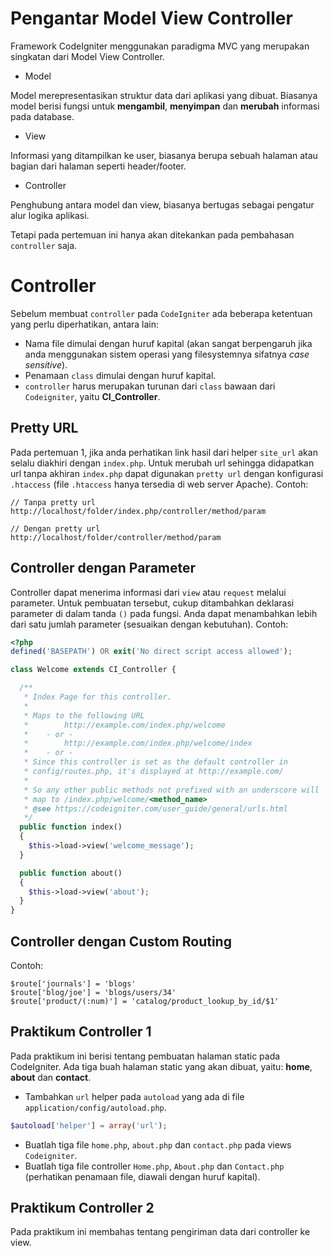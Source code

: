 # Pengantar Model View Controller

Framework CodeIgniter menggunakan paradigma MVC yang merupakan singkatan dari
Model View Controller.

- Model

Model merepresentasikan struktur data dari aplikasi yang dibuat. Biasanya model
berisi fungsi untuk **mengambil**, **menyimpan** dan **merubah** informasi pada
database.

- View

Informasi yang ditampilkan ke user, biasanya berupa sebuah halaman atau bagian
dari halaman seperti header/footer.

- Controller

Penghubung antara model dan view, biasanya bertugas sebagai pengatur alur logika
aplikasi.

Tetapi pada pertemuan ini hanya akan ditekankan pada pembahasan `controller`
saja.

# Controller

Sebelum membuat `controller` pada `CodeIgniter` ada beberapa ketentuan yang
perlu diperhatikan, antara lain:

- Nama file dimulai dengan huruf kapital (akan sangat berpengaruh jika anda
menggunakan sistem operasi yang filesystemnya sifatnya *case sensitive*).
- Penamaan `class` dimulai dengan huruf kapital.
- `controller` harus merupakan turunan dari `class` bawaan dari `Codeigniter`,
yaitu **CI_Controller**.

## Pretty URL

Pada pertemuan 1, jika anda perhatikan link hasil dari helper `site_url` akan
selalu diakhiri dengan `index.php`. Untuk merubah url sehingga didapatkan url
tanpa akhiran `index.php` dapat digunakan `pretty url` dengan konfigurasi
`.htaccess` (file `.htaccess` hanya tersedia di web server Apache). Contoh:

```
// Tanpa pretty url
http://localhost/folder/index.php/controller/method/param
```

```
// Dengan pretty url
http://localhost/folder/controller/method/param
```

## Controller dengan Parameter

Controller dapat menerima informasi dari `view` atau `request` melalui
parameter. Untuk pembuatan tersebut, cukup ditambahkan deklarasi parameter di
dalam tanda `()` pada fungsi. Anda dapat menambahkan lebih dari satu jumlah
parameter (sesuaikan dengan kebutuhan). Contoh:

```php
<?php
defined('BASEPATH') OR exit('No direct script access allowed');

class Welcome extends CI_Controller {

  /**
   * Index Page for this controller.
   *
   * Maps to the following URL
   * 		http://example.com/index.php/welcome
   *	- or -
   * 		http://example.com/index.php/welcome/index
   *	- or -
   * Since this controller is set as the default controller in
   * config/routes.php, it's displayed at http://example.com/
   *
   * So any other public methods not prefixed with an underscore will
   * map to /index.php/welcome/<method_name>
   * @see https://codeigniter.com/user_guide/general/urls.html
   */
  public function index()
  {
    $this->load->view('welcome_message');
  }

  public function about()
  {
    $this->load->view('about');
  }
}
```

## Controller dengan Custom Routing

Contoh:

```
$route['journals'] = 'blogs'
$route['blog/joe'] = 'blogs/users/34'
$route['product/(:num)'] = 'catalog/product_lookup_by_id/$1'
```

## Praktikum Controller 1

Pada praktikum ini berisi tentang pembuatan halaman static pada CodeIgniter. Ada
tiga buah halaman static yang akan dibuat, yaitu: **home**, **about** dan
**contact**.

- Tambahkan `url` helper pada `autoload` yang ada di file
`application/config/autoload.php`.

```php
$autoload['helper'] = array('url');
```

- Buatlah tiga file `home.php`, `about.php` dan `contact.php` pada views
`Codeigniter`.
- Buatlah tiga file controller `Home.php`, `About.php` dan `Contact.php`
(perhatikan penamaan file, diawali dengan huruf kapital).

## Praktikum Controller 2

Pada praktikum ini membahas tentang pengiriman data dari controller ke view.
